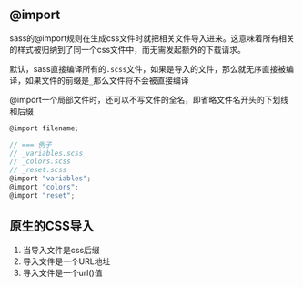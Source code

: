 
## @import
sass的@import规则在生成css文件时就把相关文件导入进来。这意味着所有相关的样式被归纳到了同一个css文件中，而无需发起额外的下载请求。

默认，sass直接编译所有的`.scss`文件，如果是导入的文件，那么就无序直接被编译，如果文件的前缀是`_`那么文件将不会被直接编译

@import一个局部文件时，还可以不写文件的全名，即省略文件名开头的下划线和后缀
```js
@import filename;

// === 例子
// _variables.scss
// _colors.scss
// _reset.scss
@import "variables";
@import "colors";
@import "reset";

```

## 原生的CSS导入
1. 当导入文件是css后缀
2. 导入文件是一个URL地址
3. 导入文件是一个url()值